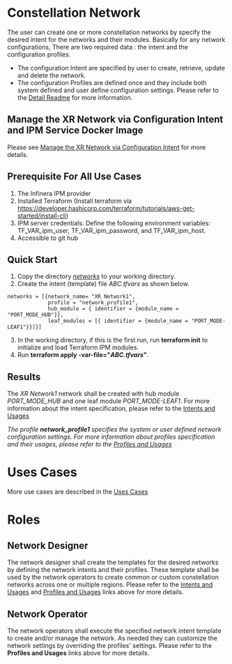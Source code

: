 # Constellation Network 
The user can create one or more constellation networks by specify the desired intent for the networks and their modules.
Basically for any network configurations, There are two required data : the intent and the configuration profiles.
* The configuration Intent are specified by user to create, retrieve, update and delete the network.
* The configuration Profiles are defined once and they include both system defined and user define configuration settings. Please refer to the [Detail Readme](https://github.com/infinera/terraform-ipm_modules/blob/master/network-mgnmt/Intent%20and%20Profiles.md) for more information.

## Manage the XR Network via Configuration Intent and IPM Service Docker Image
Please see [Manage the XR Network via Configuration Intent](https://bitbucket.infinera.com/projects/MAR/repos/terraform-provider-ipm/browse/Manage-XR-Network-Using%20-IPM-Services.md) for more details.

## Prerequisite For All Use Cases
1. The Infinera IPM provider
2. Installed Terraform (Install terraform via https://developer.hashicorp.com/terraform/tutorials/aws-get-started/install-cli)
3. IPM server credentials: Define the following environment variables: TF_VAR_ipm_user, TF_VAR_ipm_password, and TF_VAR_ipm_host. 
4. Accessible to git hub

## Quick Start
1. Copy the directory [*networks*](https://github.com/infinera/terraform-ipm_modules/tree/master/network-service/use-cases/networks) to your working directory.
2. Create the intent (template) file *ABC.tfvars* as shown below.
```
networks = [{network_name= "XR Network1", 
             profile = "network_profile1",  
             hub_module = { identifier = {module_name = "PORT_MODE_HUB"}},
             leaf_modules = [{ identifier = {module_name = "PORT_MODE-LEAF1"}}]}]
```
3. In the working directory, if this is the first run, run **terraform init** to initialize and load Terraform IPM modules.
4. Run **terraform apply -var-file="*ABC.tfvars*"**. 
## Results
The *XR Network1* network shall be created with hub module *PORT_MODE_HUB* and one leaf module *PORT_MODE-LEAF1*. For more information about the intent specification, please refer to the [Intents and Usages](https://github.com/infinera/terraform-ipm_modules/blob/master/network-service/Intent.md)

*The profile **network_profile1** specifies the system or user defined network configuration settings. For more information about profiles specification and their usages, please refer to the [Profiles and Usages](https://github.com/infinera/terraform-ipm_modules/blob/master/network-service/Profiles.md)*

# Uses Cases
More use cases are described in the [Uses Cases](https://github.com/infinera/terraform-ipm_modules/blob/master/network-service/Use%20Cases.md)

# Roles
## Network Designer
The network designer shall create the templates for the desired networks by defining the network intents and their profiles. These template shall be used by the network operators to create common or custom constellation networks across one or multiple regions.
Please refer to the [Intents and Usages](https://github.com/infinera/terraform-ipm_modules/blob/master/network-service/Intent.md) and [Profiles and Usages](https://github.com/infinera/terraform-ipm_modules/blob/master/network-service/Profiles.md) links above for more details.
## Network Operator
The network operators shall execute the specified network intent template to create and/or manage the network. As needed they can customize the network settings by overriding the profiles' settings. Please refer to the **Profiles and Usages** links above for more details.
